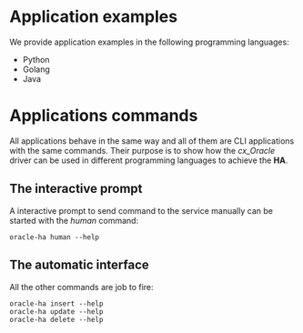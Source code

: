 # Application examples

We provide application examples in the following programming languages:

 - Python
 - Golang
 - Java


# Applications commands

All applications behave in the same way and all of them are CLI applications
with the same commands. Their purpose is to show how the *cx_Oracle* driver
can be used in different programming languages to achieve the **HA**.


## The interactive prompt

A interactive prompt to send command to the service manually can be started with
the *human* command:

    oracle-ha human --help


## The automatic interface

All the other commands are job to fire:

    oracle-ha insert --help
    oracle-ha update --help
    oracle-ha delete --help
